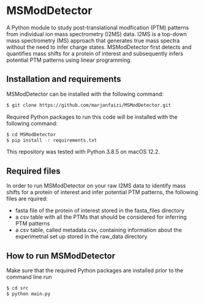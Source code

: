 # MSModDetector
A Python module to study post-translational modfication (PTM) patterns from individual ion mass spectrometry (I2MS) data.
I2MS is a top-down mass spectrometry (MS) approach that generates true mass spectra without the need to infer charge states.
MSModDetector first detects and quantifies mass shifts for a protein of interest and subsequently infers potential PTM patterns using linear programming. 


## Installation and requirements
MSModDetector can be installed with the following command:
```bash
$ git clone https://github.com/marjanfaizi/MSModDetector.git
```

Required Python packages to run this code will be installed with the following command:
```bash
$ cd MSModDetector
$ pip install -r requirements.txt
```

This repository was tested with Python 3.8.5 on macOS 12.2.

## Required files
In order to run MSModDetector on your raw I2MS data to identify mass shifts for a protein of interest and infer potential PTM patterns, the following files are rquired:
- fasta file of the protein of interest stored in the fasta_files directory
- a csv table with all the PTMs that should be considered for inferring PTM patterns
- a csv table, called metadata.csv, containing information about the experimetnal set up stored in the raw_data directory


## How to run MSModDetector
Make sure that the required Python packages are installed prior to the command line run
```bash
$ cd src
$ python main.py
```

